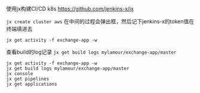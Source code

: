 
使用jx构建CI/CD k8s
https://github.com/jenkins-x/jx


 `jx create cluster aws`
在中间的过程会弹出框，然后记下jenkins-x的token值在终端填进去


`jx get activity -f exchange-app -w`

查看build的log记录
`jx get build logs mylamour/exchange-app/master`


```
jx get activity -f exchange-app -w
jx get build logs mylamour/exchange-app/master
jx console
jx get pipelines
jx get applications
```